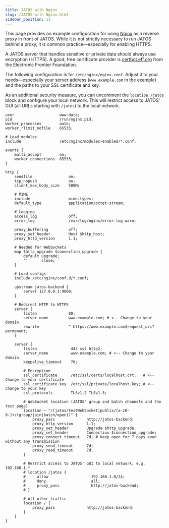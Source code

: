 ```yaml
---
title: JATOS with Nginx
slug: /JATOS-with-Nginx.html
sidebar_position: 11
---
```


This page provides an example configuration for using [Nginx](https://www.nginx.com/) as a reverse proxy in front of JATOS. While it is not strictly necessary to run JATOS behind a proxy, it is common practice—especially for enabling HTTPS.

A JATOS server that handles sensitive or private data should always use encryption (HTTPS). A good, free certificate provider is [certbot.eff.org](https://certbot.eff.org/) from the Electronic Frontier Foundation.

The following configuration is for `/etc/nginx/nginx.conf`. Adjust it to your needs—especially your server address (`www.example.com` in the example) and the paths to your SSL certificate and key.

As an additional security measure, you can uncomment the `location /jatos` block and configure your local network. This will restrict access to JATOS' GUI (all URLs starting with `/jatos`) to the local network.

~~~shell
user                    www-data;
pid                     /run/nginx.pid;
worker_processes        auto;
worker_rlimit_nofile    65535;

# Load modules
include                 /etc/nginx/modules-enabled/*.conf;

events {
    multi_accept        on;
    worker_connections  65535;
}

http {
    sendfile                on;
    tcp_nopush              on;
    client_max_body_size    500M;

    # MIME
    include                 mime.types;
    default_type            application/octet-stream;

    # Logging
    access_log              off;
    error_log               /var/log/nginx/error.log warn;

    proxy_buffering         off;
    proxy_set_header        Host $http_host;
    proxy_http_version      1.1;

    # Needed for WebSockets
    map $http_upgrade $connection_upgrade {
        default upgrade;
        ''      close;
    }

    # Load configs
    include /etc/nginx/conf.d/*.conf;

    upstream jatos-backend {
        server 127.0.0.1:9000;
    }

    # Redirect HTTP to HTTPS
    server {
        listen              80;
        server_name         www.example.com; # <-- Change to your domain
        rewrite             ^ https://www.example.com$request_uri? permanent;
    }

    server {
        listen               443 ssl http2;
        server_name          www.example.com; # <-- Change to your domain
        keepalive_timeout    70;

        # Encryption
        ssl_certificate      /etc/ssl/certs/localhost.crt;   # <-- Change to your certificate
        ssl_certificate_key  /etc/ssl/private/localhost.key; # <-- Change to your key
        ssl_protocols        TLSv1.2 TLSv1.3;

        # WebSocket location (JATOS' group and batch channels and the test page)
        location ~ "/(jatos/testWebSocket|publix/[a-z0-9-]+/(group/join|batch/open))" {
            proxy_pass              http://jatos-backend;
            proxy_http_version      1.1;
            proxy_set_header        Upgrade $http_upgrade;
            proxy_set_header        Connection $connection_upgrade;
            proxy_connect_timeout   7d; # Keep open for 7 days even without any transmission
            proxy_send_timeout      7d;
            proxy_read_timeout      7d;
        }

        # Restrict access to JATOS' GUI to local network, e.g. 192.168.1.*
        # location /jatos {
        #     allow                   192.168.1.0/24;
        #     deny                    all;
        #     proxy_pass              http://jatos-backend;
        # }

        # All other traffic
        location / {
            proxy_pass              http://jatos-backend;
        }
    }
}
~~~
